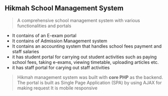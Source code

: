## Hikmah School Management System
> A comprehensive school management system with various functionalities and portals
- It contains of an E-exam portal
- It contains of Admission Management system
- It contains an accounting system that handles school fees payment and staff salaries
- it has student portal for carrying out student activities such as paying school fees, taking e-exams, viewing timetable, uploading articles etc.
- it has staff portal for carying out staff activities
> Hikmah management system was built with **core PHP** as the backend. 
> The portal is built as Single Page Application (SPA) by using AJAX for making request
> It is mobile responsive
